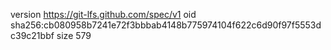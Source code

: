 version https://git-lfs.github.com/spec/v1
oid sha256:cb080958b7241e72f3bbbab4148b775974104f622c6d90f97f5553dc39c21bbf
size 579
